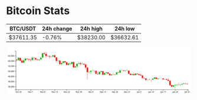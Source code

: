 # Bitcoin Stats

BTC/USDT|24h change|24h high|24h low|
|---|---|---|---|
|$37611.35|-0.76%|$38230.00|$36632.61|

<img src="./chart.svg">
